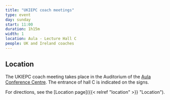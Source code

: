 ```yaml
---
title: "UKIEPC coach meetings"
type: event
day: sunday
start: 11:00
duration: 1h15m
width: 1
location: Aula - Lecture Hall C
people: UK and Ireland coaches
---
```

## Location
The UKIEPC coach meeting takes place in the Auditorium of the [Aula Conference Centre](https://iamap.tudelft.nl/en/poi/aula-conference-center/).
The entrance of hall C is indicated on the signs.

For directions, see the [Location page]({{< relref "location" >}} "Location").
